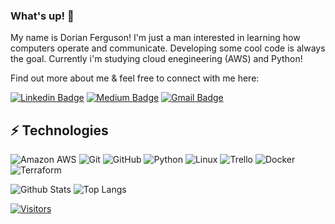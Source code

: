 ### What's up! 👋

My name is Dorian Ferguson! I'm just a man interested in learning how computers operate and communicate. Developing some cool code is always the goal. Currently i'm studying cloud enegineering (AWS) and Python!

Find out more about me & feel free to connect with me here:

<!-- Replace the fields below with the information requested. Remember to remove the encapsulating <> characters. For spaces in names, use %20 (e.g. Broadus%20Palmer) -->

[![Linkedin Badge](https://img.shields.io/badge/-Dorian%20Ferguson-blue?style=flat-square&logo=Linkedin&logoColor=white&link=https://www.linkedin.com/in/dorianferguson/)](https://www.linkedin.com/in/dorianferguson/)
[![Medium Badge](https://img.shields.io/badge/Dorian%20PFerguson-12100E?style=flat-square&logo=medium&logoColor=white&link=https://medium.com/@dorianferguson/)](https://medium.com/@dorianferguson)
[![Gmail Badge](https://img.shields.io/badge/-Dorianwork8@gmail.com-c14438?style=flat-square&logo=Gmail&logoColor=white&link=mailto:Dorianwork8@gmail.com)](mailto:Dorianwork8@gmail.com)

## ⚡ Technologies

<!-- Check out the Badges folder for more badges -->

![Amazon AWS](https://img.shields.io/badge/Amazon%20AWS-232F3E?style=flat-square&logo=amazon-aws)
![Git](https://img.shields.io/badge/-Git-black?style=flat-square&logo=git)
![GitHub](https://img.shields.io/badge/-GitHub-181717?style=flat-square&logo=github)
![Python](https://img.shields.io/badge/-Python-black?style=flat-square&logo=Python)
![Linux](https://img.shields.io/badge/Linux-FCC624?style=flat-square&logo=linux&logoColor=black)
![Trello](https://img.shields.io/badge/Trello-%23026AA7.svg?style=flat-square&logo=Trello&logoColor=white)
![Docker](https://img.shields.io/badge/docker-%230db7ed.svg?style=for-the-badge&logo=docker&logoColor=white)
![Terraform](https://img.shields.io/badge/terraform-%235835CC.svg?style=for-the-badge&logo=terraform&logoColor=white)

<!-- Replace the fields below with the information requested. Remember to remove the encapsulating <> characters. -->

![Github Stats](https://github-readme-stats.vercel.app/api?username=DorianFerguson&count_private=true&show_icons=true&include_all_commits=true)
![Top Langs](https://github-readme-stats.vercel.app/api/top-langs/?username=DorianFerguson&hide=TeX&layout=compact)


[![Visitors](https://api.visitorbadge.io/api/visitors?path=DorianFerguson%2FDorianFerguson&label=VISITORS&countColor=%23263759)](https://visitorbadge.io/status?path=DorianFerguson%2FDorianFerguson)
